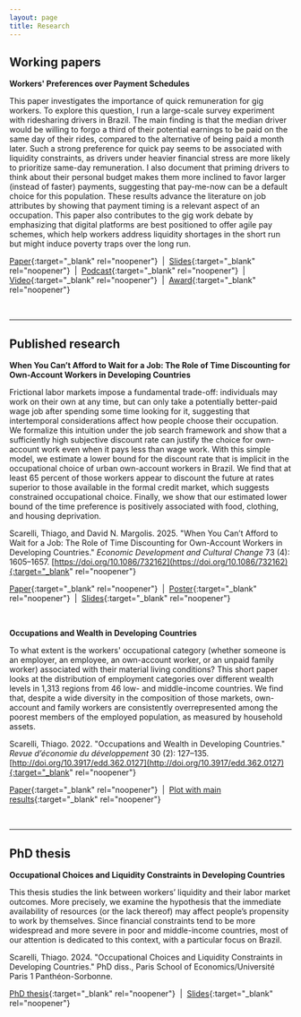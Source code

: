 ```yaml
---
layout: page
title: Research
---
```


## Working papers

**Workers' Preferences over Payment Schedules**

This paper investigates the importance of quick remuneration for gig workers. To explore this question, I run a large-scale survey experiment with ridesharing drivers in Brazil. The main finding is that the median driver would be willing to forgo a third of their potential earnings to be paid on the same day of their rides, compared to the alternative of being paid a month later. Such a strong preference for quick pay seems to be associated with liquidity constraints, as drivers under heavier financial stress are more likely to prioritize same-day remuneration. I also document that priming drivers to think about their personal budget makes them more inclined to favor larger (instead of faster) payments, suggesting that pay-me-now can be a default choice for this population. These results advance the literature on job attributes by showing that payment timing is a relevant aspect of an occupation. This paper also contributes to the gig work debate by emphasizing that digital platforms are best positioned to offer agile pay schemes, which help workers address liquidity shortages in the short run but might induce poverty traps over the long run.

[Paper](https://thiagoscarelli.github.io/assets/pdfs/scarelli_brazil_drivers_paper.pdf){:target="_blank" rel="noopener"} &nbsp;\|&nbsp; 
[Slides](https://thiagoscarelli.github.io/assets/pdfs/scarelli_brazil_drivers_slides.pdf){:target="_blank" rel="noopener"} &nbsp;\|&nbsp; 
[Podcast](https://cepr.org/multimedia/next-generation-research){:target="_blank" rel="noopener"} &nbsp;\|&nbsp; 
[Video](https://www.parisschoolofeconomics.eu/en/news/the-issue-of-payment-timing-by-thiago-scarelli){:target="_blank" rel="noopener"} &nbsp;\|&nbsp; 
[Award](https://www.iadb.org/en/news/idb-young-economist-award-celebrates-excellence-development-economics-research){:target="_blank" rel="noopener"}

<br>

---

## Published research

**When You Can’t Afford to Wait for a Job: The Role of Time Discounting for Own-Account Workers in Developing Countries**

Frictional labor markets impose a fundamental trade-off: individuals may work on their own at any time, but can only take a potentially better-paid wage job after spending some time looking for it, suggesting that intertemporal considerations affect how people choose their occupation. We formalize this intuition under the job search framework and show that a sufficiently high subjective discount rate can justify the choice for own-account work even when it pays less than wage work. With this simple model, we estimate a lower bound for the discount rate that is implicit in the occupational choice of urban own-account workers in Brazil. We find that at least 65 percent of those workers appear to discount the future at rates superior to those available in the formal credit market, which suggests constrained occupational choice. Finally, we show that our estimated lower bound of the time preference is positively associated with food, clothing, and housing deprivation.

Scarelli, Thiago, and David N. Margolis. 2025. "When You Can’t Afford to Wait for a Job: The Role of Time Discounting for Own-Account Workers in Developing Countries." _Economic Development and Cultural Change_ 73 (4): 1605–1657. [https://doi.org/10.1086/732162](https://doi.org/10.1086/732162){:target="_blank" rel="noopener"}

[Paper](https://doi.org/10.1086/732162){:target="_blank" rel="noopener"} &nbsp;\|&nbsp; 
[Poster](https://thiagoscarelli.github.io/assets/pdfs/scarelli_margolis_oaw_poster_eale_2022.pdf){:target="_blank" rel="noopener"} &nbsp;\|&nbsp; 
[Slides](https://thiagoscarelli.github.io/assets/pdfs/scarelli_margolis_oaw_slides_sole_2022.pdf){:target="_blank" rel="noopener"} 

<br>

**Occupations and Wealth in Developing Countries** 

To what extent is the workers' occupational category (whether someone is an employer, an employee, an own-account worker, or an unpaid family worker) associated with their material living conditions? This short paper looks at the distribution of employment categories over different wealth levels in 1,313 regions from 46 low- and middle-income countries. We find that, despite a wide diversity in the composition of those markets, own-account and family workers are consistently overrepresented among the poorest members of the employed population, as measured by household assets.

Scarelli, Thiago. 2022. "Occupations and Wealth in Developing Countries." _Revue d’économie du développement_ 30 (2): 127–135. [http://doi.org/10.3917/edd.362.0127](http://doi.org/10.3917/edd.362.0127){:target="_blank" rel="noopener"}

[Paper](https://doi.org/10.3917/edd.362.0127){:target="_blank" rel="noopener"} &nbsp;\|&nbsp; 
[Plot with main results](https://thiagoscarelli.github.io/assets/images/scarelli_oaw_poverty_plot.png){:target="_blank" rel="noopener"}

<br>

---

## PhD thesis

**Occupational Choices and Liquidity Constraints in Developing Countries**

This thesis studies the link between workers’ liquidity and their labor market outcomes. More precisely, we examine the hypothesis that the immediate availability of resources (or the lack thereof) may affect people’s propensity to work by themselves. Since financial constraints tend to be more widespread and more severe in poor and middle-income countries, most of our attention is dedicated to this context, with a particular focus on Brazil.

Scarelli, Thiago. 2024. "Occupational Choices and Liquidity Constraints in Developing Countries." PhD diss., Paris School of Economics/Université Paris 1 Panthéon-Sorbonne.

[PhD thesis](https://thiagoscarelli.github.io/assets/pdfs/scarelli_phd_thesis.pdf){:target="_blank" rel="noopener"} &nbsp;\|&nbsp; 
[Slides](https://thiagoscarelli.github.io/assets/pdfs/scarelli_thesis_slides.pdf){:target="_blank" rel="noopener"}
